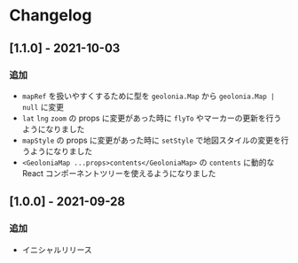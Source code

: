 # Changelog

## [1.1.0] - 2021-10-03

### 追加

* `mapRef` を扱いやすくするために型を `geolonia.Map` から `geolonia.Map | null` に変更
* `lat` `lng` `zoom` の props に変更があった時に `flyTo` やマーカーの更新を行うようになりました
* `mapStyle` の props に変更があった時に `setStyle` で地図スタイルの変更を行うようになりました
* `<GeoloniaMap ...props>contents</GeoloniaMap>` の `contents` に動的な React コンポーネントツリーを使えるようになりました

## [1.0.0] - 2021-09-28

### 追加

* イニシャルリリース
